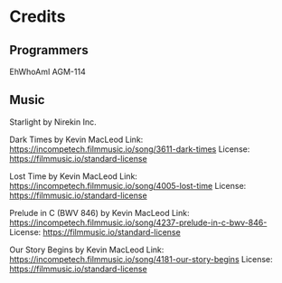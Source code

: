 # Credits
## Programmers
EhWhoAmI
AGM-114

## Music
Starlight by Nirekin Inc.


Dark Times by Kevin MacLeod
Link: https://incompetech.filmmusic.io/song/3611-dark-times
License: https://filmmusic.io/standard-license


Lost Time by Kevin MacLeod
Link: https://incompetech.filmmusic.io/song/4005-lost-time
License: https://filmmusic.io/standard-license


Prelude in C (BWV 846) by Kevin MacLeod
Link: https://incompetech.filmmusic.io/song/4237-prelude-in-c-bwv-846-
License: https://filmmusic.io/standard-license


Our Story Begins by Kevin MacLeod
Link: https://incompetech.filmmusic.io/song/4181-our-story-begins
License: https://filmmusic.io/standard-license